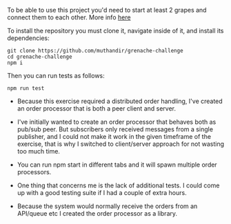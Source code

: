 To be able to use this project you'd need to start at least 2 grapes and connect them to each other. More info [here](https://blog.bitfinex.com/tutorial/bitfinex-loves-microservices-grenache/)

To install the repository you must clone it, navigate inside of it, and install its dependencies:
```
git clone https://github.com/muthandir/grenache-challenge
cd grenache-challenge
npm i
```

Then you can run tests as follows:
```
npm run test
```

- Because this exercise required a distributed order handling, I've created an order processor that is both a peer client and server.

- I've initially wanted to create an order processor that behaves both as pub/sub peer. But subscribers only received messages from a single publisher, and I could not make it work in the given timeframe of the exercise, that is why I switched to client/server approach for not wasting too much time.

- You can run npm start in different tabs and it will spawn multiple order processors.

- One thing that concerns me is the lack of additional tests. I could come up with a good testing suite if I had a couple of extra hours. 

- Because the system would normally receive the orders from an API/queue etc I created the order processor as a library.